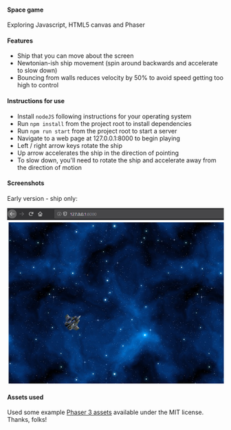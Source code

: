 #### Space game

Exploring Javascript, HTML5 canvas and Phaser

#### Features

- Ship that you can move about the screen
- Newtonian-ish ship movement (spin around backwards and accelerate to slow down)
- Bouncing from walls reduces velocity by 50% to avoid speed getting too high to control

#### Instructions for use

- Install `nodeJS` following instructions for your operating system
- Run `npm install` from the project root to install dependencies
- Run `npm run start` from the project root to start a server
- Navigate to a web page at 127.0.0.1:8000 to begin playing
- Left / right arrow keys rotate the ship
- Up arrow accelerates the ship in the direction of pointing
- To slow down, you'll need to rotate the ship and accelerate away from the direction of motion

#### Screenshots

Early version - ship only:

![ship_screenshot](readme_assets/ship.png)

#### Assets used

Used some example [Phaser 3 assets](https://github.com/photonstorm/phaser-examples) available under the MIT license. Thanks, folks!
